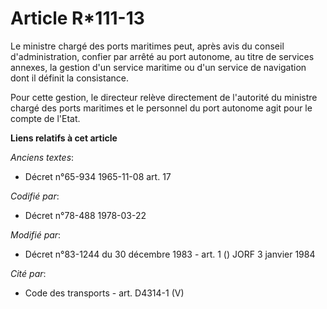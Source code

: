 # Article R*111-13

Le ministre chargé des ports maritimes peut, après avis du conseil d'administration, confier par arrêté au port autonome, au
titre de services annexes, la gestion d'un service maritime ou d'un service de navigation dont il définit la consistance.

Pour cette gestion, le directeur relève directement de l'autorité du ministre chargé des ports maritimes et le personnel du
port autonome agit pour le compte de l'Etat.

**Liens relatifs à cet article**

_Anciens textes_:

  - Décret n°65-934 1965-11-08 art. 17

_Codifié par_:

  - Décret n°78-488 1978-03-22

_Modifié par_:

  - Décret n°83-1244 du 30 décembre 1983 - art. 1 () JORF 3 janvier 1984

_Cité par_:

  - Code des transports - art. D4314-1 (V)
